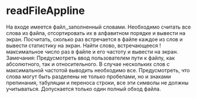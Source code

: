 # readFileAppline
На входе имеется файл,,заполненный словами. Необходимо считать все слова из файла, отсортировать их в алфавитном порядке и вывести на экран. Посчитать, сколько раз встречается в файле каждое из слов и вывести статистику на экран. Найти слово, встречающееся ! максимальное число раз в файле и его частоту и вывести на экран. Замечания: Предусмотреть ввод пользователем пути к файлу, как абсолютного, так и относительного. В случае нескольких слов с максимальной частотой выводить необходимо все. Предусмотреть, что слова могут быть разделены не только пробелами, но и знаками препинания, табуляции и переноса строки, все эти символы не должны учитываться. Допускается только один полный обход файла.
